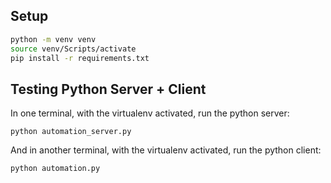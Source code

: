 ## Setup

```bash
python -m venv venv
source venv/Scripts/activate
pip install -r requirements.txt
```

## Testing Python Server + Client

In one terminal, with the virtualenv activated, run the python server:

```
python automation_server.py
```

And in another terminal, with the virtualenv activated, run the python client:

```
python automation.py
```
